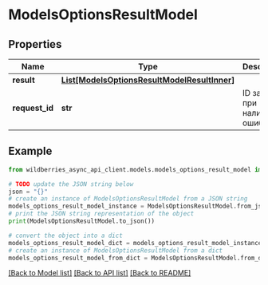 # ModelsOptionsResultModel


## Properties

Name | Type | Description | Notes
------------ | ------------- | ------------- | -------------
**result** | [**List[ModelsOptionsResultModelResultInner]**](ModelsOptionsResultModelResultInner.md) |  | [optional] 
**request_id** | **str** | ID запроса при наличии ошибок | [optional] 

## Example

```python
from wildberries_async_api_client.models.models_options_result_model import ModelsOptionsResultModel

# TODO update the JSON string below
json = "{}"
# create an instance of ModelsOptionsResultModel from a JSON string
models_options_result_model_instance = ModelsOptionsResultModel.from_json(json)
# print the JSON string representation of the object
print(ModelsOptionsResultModel.to_json())

# convert the object into a dict
models_options_result_model_dict = models_options_result_model_instance.to_dict()
# create an instance of ModelsOptionsResultModel from a dict
models_options_result_model_from_dict = ModelsOptionsResultModel.from_dict(models_options_result_model_dict)
```
[[Back to Model list]](../README.md#documentation-for-models) [[Back to API list]](../README.md#documentation-for-api-endpoints) [[Back to README]](../README.md)


